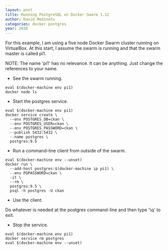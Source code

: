 ```yaml
---
layout: post
title: Running PostgreSQL on Docker Swarm 1.12
author: David Medinets
categories: docker postgres
year: 2016
---
```


For this example, I am using a five node Docker Swarm cluster running on VirtualBox. At this start, I assume the swarm is running and that the swarm master is called pi1.

NOTE: The name 'pi1' has no relevance. It can be anything. Just change the references to your name.

* See the swarm running.

```
eval $(docker-machine env pi1)
docker node ls
```

* Start the postgres service.

```
eval $(docker-machine env pi1)
docker service create \
  --env POSTGRES_DB=ckan \
  --env POSTGRES_USER=ckan \
  --env POSTGRES_PASSWORD=ckan \
  --publish 5432:5432 \
  --name postgres \
  postgres:9.5
```

* Run a command-line client from outside of the swarm.

```
eval $(docker-machine env --unset)
docker run \
  --add-host postgres:$(docker-machine ip pi1) \
  --env PGPASSWORD=ckan \
  -it \
  --rm \
  postgres:9.5 \
  psql -h postgres -U ckan
```

* Use the client.

Do whatever is needed at the postgres command-line and then type '\q' to exit.

* Stop the service.

```
eval $(docker-machine env pi1)
docker service rm postgres
eval $(docker-machine env --unset)
```
